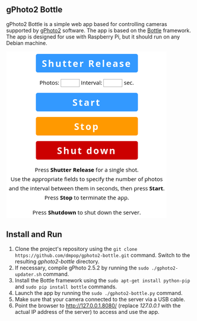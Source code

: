## gPhoto2 Bottle

gPhoto2 Bottle is a simple web app based for controlling cameras supported by [gPhoto2](http://www.gphoto.org/) software. The app is based on the [Bottle](http://bottlepy.org/) framework. The app is designed for use with Raspberry Pi, but it should run on any Debian machine.

<img src="gphoto2-bottle.png" alt="gPhoto2 Bottle">

## Install and Run

1. Clone the project's repository using the `git clone https://github.com/dmpop/gphoto2-bottle.git` command. Switch to the resulting *gphoto2-bottle* directory.
2. If necessary, compile gPhoto 2.5.2 by running the `sudo ./gphoto2-updater.sh` command.
3. Install the Bottle framework using the `sudo apt-get install python-pip` and `sudo pip install bottle` commands.
4. Launch the app by running the `sudo ./gphoto2-bottle.py` command.
5. Make sure that your camera connected to the server via a USB cable.
6. Point the browser to http://127.0.0.1.8080/ (replace *127.0.0.1* with the actual IP address of the server) to access and use the app.
